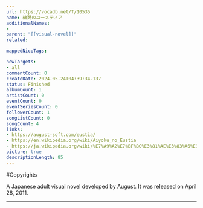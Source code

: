 ```yaml
---
url: https://vocadb.net/T/10535
name: 穢翼のユースティア
additionalNames: 
- 
parent: "[[visual-novel]]"
related:

mappedNicoTags:

newTargets:
- all
commentCount: 0
createDate: 2024-05-24T04:39:34.137
status: Finished
albumCount: 1
artistCount: 0
eventCount: 0
eventSeriesCount: 0
followerCount: 1
songListCount: 0
songCount: 4
links: 
- https://august-soft.com/eustia/
- https://en.wikipedia.org/wiki/Aiyoku_no_Eustia
- https://ja.wikipedia.org/wiki/%E7%A9%A2%E7%BF%BC%E3%81%AE%E3%83%A6%E3%83%BC%E3%82%B9%E3%83%86%E3%82%A3%E3%82%A2
picture: true
descriptionLength: 85
---
```


#Copyrights

A Japanese adult visual novel developed by August. It was released on April 28, 2011.

---

